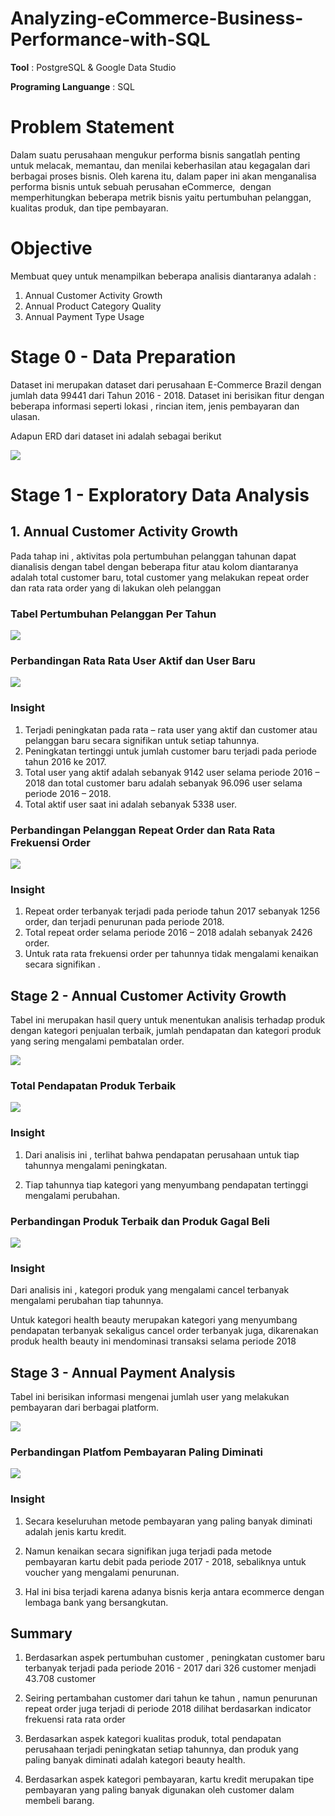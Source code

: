 # Analyzing-eCommerce-Business-Performance-with-SQL

**Tool** : PostgreSQL & Google Data Studio

**Programing Languange** : SQL 

# Problem Statement #

Dalam suatu perusahaan mengukur performa bisnis sangatlah penting untuk melacak, memantau, dan menilai keberhasilan atau kegagalan dari berbagai proses bisnis. Oleh karena itu, dalam paper ini akan menganalisa performa bisnis untuk sebuah perusahan eCommerce,  dengan memperhitungkan beberapa metrik bisnis yaitu pertumbuhan pelanggan, kualitas produk, dan tipe pembayaran.

# Objective #

Membuat quey untuk menampilkan beberapa analisis diantaranya adalah : 

1. Annual Customer Activity Growth
2. Annual Product Category Quality
3. Annual Payment Type Usage

# Stage 0 - Data Preparation #

Dataset ini merupakan dataset dari perusahaan E-Commerce Brazil dengan jumlah data 99441 dari Tahun 2016 - 2018. Dataset ini berisikan fitur dengan beberapa informasi seperti lokasi , rincian item, jenis pembayaran dan ulasan.

Adapun ERD dari dataset ini adalah sebagai berikut 

<img src="Stage 0/ERD Picture.PNG" />

# Stage 1 - Exploratory Data Analysis #

## 1. Annual Customer Activity Growth ##

Pada tahap ini , aktivitas pola pertumbuhan pelanggan tahunan dapat dianalisis dengan tabel dengan beberapa fitur atau kolom diantaranya adalah total customer baru, total customer yang melakukan repeat order dan rata rata order yang di lakukan oleh pelanggan

### Tabel Pertumbuhan Pelanggan Per Tahun ###

<img src="Stage 1/Table Annual Growth Customer Activity.PNG" />

### Perbandingan Rata Rata User Aktif dan User Baru  ###

<img src="Stage 1/Average Active User vs New Customer.PNG" />

### Insight ###

1. Terjadi peningkatan pada rata – rata user yang aktif  dan customer atau pelanggan baru secara signifikan untuk setiap tahunnya.
2. Peningkatan tertinggi untuk jumlah customer baru terjadi pada periode tahun 2016 ke 2017.
3. Total user yang aktif adalah sebanyak 9142 user selama periode 2016 – 2018 dan total customer baru adalah sebanyak 96.096 user selama periode 2016 – 2018.
4. Total aktif user saat ini adalah sebanyak 5338 user.

### Perbandingan Pelanggan Repeat Order dan Rata Rata Frekuensi Order  ###

<img src="Stage 1/Repeat Order vs Average Frequency Order.PNG" />

### Insight ###

1. Repeat order terbanyak terjadi pada periode tahun 2017 sebanyak 1256 order, dan terjadi penurunan pada periode 2018.
2. Total repeat order selama periode 2016 – 2018 adalah sebanyak 2426 order.
3. Untuk rata rata frekuensi order per tahunnya tidak mengalami kenaikan secara signifikan .


## Stage 2 - Annual Customer Activity Growth ##

Tabel ini merupakan hasil query untuk menentukan analisis terhadap produk dengan kategori penjualan terbaik, jumlah pendapatan dan kategori produk yang sering mengalami pembatalan order.

<img src="Stage 2/table.PNG" />

### Total Pendapatan Produk Terbaik   ###

<img src="Stage 2/Total Revenue.PNG" />

### Insight ###

1. Dari analisis ini , terlihat bahwa pendapatan perusahaan untuk tiap tahunnya mengalami peningkatan.

2. Tiap tahunnya tiap kategori yang menyumbang pendapatan tertinggi mengalami perubahan.

### Perbandingan Produk Terbaik dan Produk Gagal Beli ###

<img src="Stage 2/top product vs most cance product.PNG" />

### Insight ###

Dari analisis ini , kategori produk yang mengalami cancel terbanyak mengalami perubahan tiap tahunnya. 

Untuk kategori health beauty merupakan kategori yang menyumbang pendapatan terbanyak sekaligus cancel order terbanyak juga, dikarenakan produk health beauty ini mendominasi transaksi selama periode 2018

## Stage 3 - Annual Payment Analysis ##

Tabel ini berisikan informasi mengenai jumlah user yang melakukan pembayaran dari berbagai platform. 

<img src="Stage 3/Table.PNG" />

### Perbandingan Platfom Pembayaran Paling Diminati ###

<img src="Stage 3/annual payment.PNG" />

### Insight ###

1. Secara keseluruhan metode pembayaran yang paling banyak diminati adalah jenis kartu kredit.

2. Namun kenaikan secara signifikan juga terjadi pada metode pembayaran kartu debit pada periode 2017 - 2018, sebaliknya untuk voucher yang mengalami penurunan.

3. Hal ini bisa terjadi karena adanya bisnis kerja antara ecommerce dengan lembaga bank yang bersangkutan.

## Summary ##

1. Berdasarkan aspek pertumbuhan customer , peningkatan customer baru terbanyak terjadi pada periode 2016 - 2017 dari 326 customer menjadi 43.708 customer

2. Seiring pertambahan customer dari tahun ke tahun , namun penurunan repeat order juga terjadi di periode 2018 dilihat berdasarkan indicator frekuensi rata rata order

3. Berdasarkan aspek kategori kualitas produk, total pendapatan perusahaan terjadi peningkatan setiap tahunnya, dan produk yang paling banyak diminati adalah kategori beauty health.

4. Berdasarkan aspek kategori pembayaran, kartu kredit merupakan tipe pembayaran yang paling banyak digunakan oleh customer dalam membeli barang. 
















